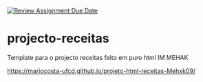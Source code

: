 [![Review Assignment Due Date](https://classroom.github.com/assets/deadline-readme-button-22041afd0340ce965d47ae6ef1cefeee28c7c493a6346c4f15d667ab976d596c.svg)](https://classroom.github.com/a/9gcFi-Vg)
# projecto-receitas
Template para o projecto receitas feito em puro html
IM MEHAK

https://mariocosta-ufcd.github.io/projeto-html-receitas-Mehxk09/